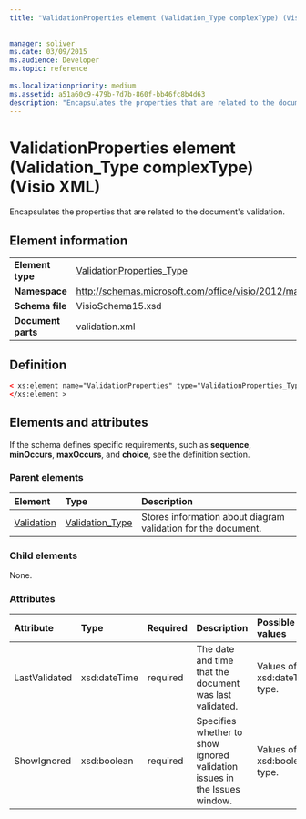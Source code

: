 ```yaml
---
title: "ValidationProperties element (Validation_Type complexType) (Visio XML)"
 
 
manager: soliver
ms.date: 03/09/2015
ms.audience: Developer
ms.topic: reference
 
ms.localizationpriority: medium
ms.assetid: a51a60c9-479b-7d7b-860f-bb46fc8b4d63
description: "Encapsulates the properties that are related to the document's validation."
---
```


# ValidationProperties element (Validation_Type complexType) (Visio XML)

Encapsulates the properties that are related to the document's validation.
  
## Element information

|||
|:-----|:-----|
|**Element type** <br/> |[ValidationProperties_Type](validationproperties_type-complextypevisio-xml.md) <br/> |
|**Namespace** <br/> |http://schemas.microsoft.com/office/visio/2012/main  <br/> |
|**Schema file** <br/> |VisioSchema15.xsd  <br/> |
|**Document parts** <br/> |validation.xml  <br/> |
   
## Definition

```XML
< xs:element name="ValidationProperties" type="ValidationProperties_Type" minOccurs="0" maxOccurs="1" >
</xs:element >
```

## Elements and attributes

If the schema defines specific requirements, such as **sequence**, **minOccurs**, **maxOccurs**, and **choice**, see the definition section. 
  
### Parent elements

|**Element**|**Type**|**Description**|
|:-----|:-----|:-----|
|[Validation](validation-elementvisio-xml.md) <br/> |[Validation_Type](validation_type-complextypevisio-xml.md) <br/> |Stores information about diagram validation for the document. |
   
### Child elements

None.
  
### Attributes

|**Attribute**|**Type**|**Required**|**Description**|**Possible values**|
|:-----|:-----|:-----|:-----|:-----|
|LastValidated  <br/> |xsd:dateTime  <br/> |required  <br/> |The date and time that the document was last validated. |Values of the xsd:dateTime type. |
|ShowIgnored  <br/> |xsd:boolean  <br/> |required  <br/> |Specifies whether to show ignored validation issues in the Issues window. |Values of the xsd:boolean type. |
   

